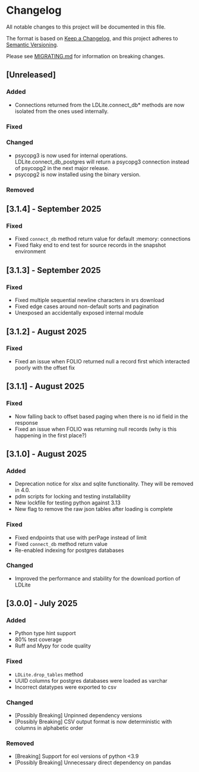 # Changelog

All notable changes to this project will be documented in this file.

The format is based on [Keep a Changelog](https://keepachangelog.com/en/1.1.0/),
and this project adheres to [Semantic Versioning](https://semver.org/spec/v2.0.0.html).

Please see [MIGRATING.md](./MIGRATING.md) for information on breaking changes.

## [Unreleased]

### Added

- Connections returned from the LDLite.connect_db* methods are now isolated from the ones used internally.

### Fixed

### Changed

- psycopg3 is now used for internal operations. LDLite.connect_db_postgres will return a psycopg3 connection instead of psycopg2 in the next major release.
- psycopg2 is now installed using the binary version.

### Removed

## [3.1.4] - September 2025

### Fixed
- Fixed `connect_db` method return value for default :memory: connections
- Fixed flaky end to end test for source records in the snapshot environment

## [3.1.3] - September 2025

### Fixed
- Fixed multiple sequential newline characters in srs download
- Fixed edge cases around non-default sorts and pagination
- Unexposed an accidentally exposed internal module

## [3.1.2] - August 2025

### Fixed
- Fixed an issue when FOLIO returned null a record first which interacted poorly with the offset fix

## [3.1.1] - August 2025

### Fixed
- Now falling back to offset based paging when there is no id field in the response
- Fixed an issue when FOLIO was returning null records (why is this happening in the first place?)

## [3.1.0] - August 2025

### Added

- Deprecation notice for xlsx and sqlite functionality. They will be removed in 4.0.
- pdm scripts for locking and testing installability
- New lockfile for testing python against 3.13
- New flag to remove the raw json tables after loading is complete

### Fixed

- Fixed endpoints that use with perPage instead of limit
- Fixed `connect_db` method return value
- Re-enabled indexing for postgres databases

### Changed

- Improved the performance and stability for the download portion of LDLite

## [3.0.0] - July 2025

### Added

- Python type hint support
- 80% test coverage
- Ruff and Mypy for code quality

### Fixed

- `LDLite.drop_tables` method
- UUID columns for postgres databases were loaded as varchar
- Incorrect datatypes were exported to csv

### Changed

- [Possibly Breaking] Unpinned dependency versions
- [Possibly Breaking] CSV output format is now deterministic with columns in alphabetic order

### Removed

- [Breaking] Support for eol versions of python <3.9
- [Possibly Breaking] Unnecessary direct dependency on pandas
